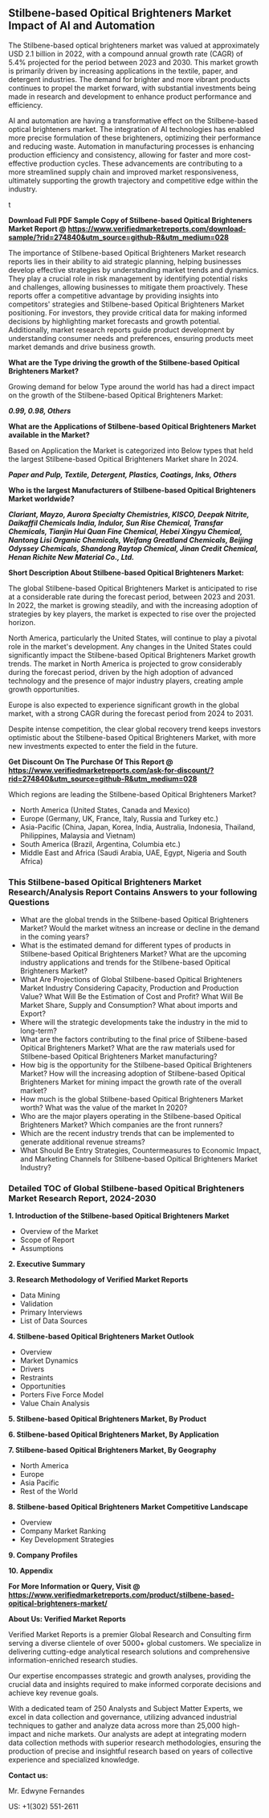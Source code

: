 <h2>Stilbene-based Opitical Brighteners Market Impact of AI and Automation</h2><p>The Stilbene-based optical brighteners market was valued at approximately USD 2.1 billion in 2022, with a compound annual growth rate (CAGR) of 5.4% projected for the period between 2023 and 2030. This market growth is primarily driven by increasing applications in the textile, paper, and detergent industries. The demand for brighter and more vibrant products continues to propel the market forward, with substantial investments being made in research and development to enhance product performance and efficiency.</p><p>AI and automation are having a transformative effect on the Stilbene-based optical brighteners market. The integration of AI technologies has enabled more precise formulation of these brighteners, optimizing their performance and reducing waste. Automation in manufacturing processes is enhancing production efficiency and consistency, allowing for faster and more cost-effective production cycles. These advancements are contributing to a more streamlined supply chain and improved market responsiveness, ultimately supporting the growth trajectory and competitive edge within the industry.</p>t</p><p id="" class=""><strong>Download Full PDF Sample Copy of Stilbene-based Opitical Brighteners Market Report @ <a href="https://www.verifiedmarketreports.com/download-sample/?rid=274840&utm_source=github-R&utm_medium=028" target="_blank">https://www.verifiedmarketreports.com/download-sample/?rid=274840&utm_source=github-R&utm_medium=028</a></strong></p><p>The importance of&nbsp;Stilbene-based Opitical Brighteners Market research reports lies in their ability to aid strategic planning, helping businesses develop effective strategies by understanding market trends and dynamics. They play a crucial role in risk management by identifying potential risks and challenges, allowing businesses to mitigate them proactively. These reports offer a competitive advantage by providing insights into competitors' strategies and Stilbene-based Opitical Brighteners Market positioning. For investors, they provide critical data for making informed decisions by highlighting market forecasts and growth potential. Additionally, market research reports guide product development by understanding consumer needs and preferences, ensuring products meet market demands and drive business growth.</p><p><strong>What are the&nbsp;Type driving the growth of the Stilbene-based Opitical Brighteners Market?</strong></p><p id="" class="">Growing demand for below Type around the world has had a direct impact on the growth of the Stilbene-based Opitical Brighteners Market:</p><em><strong>0.99, 0.98, Others</strong></em></p><strong>What are the&nbsp;Applications&nbsp;of Stilbene-based Opitical Brighteners Market available in the Market?</strong></p><p id="" class="">Based on Application the Market is categorized into Below types that held the largest Stilbene-based Opitical Brighteners Market share In 2024.</p><em><strong>Paper and Pulp, Textile, Detergent, Plastics, Coatings, Inks, Others</strong></em></p><strong>Who is the largest Manufacturers of Stilbene-based Opitical Brighteners Market worldwide?</strong></p><p><em><strong>Clariant, Mayzo, Aurora Specialty Chemistries, KISCO, Deepak Nitrite, Daikaffil Chemicals India, Indulor, Sun Rise Chemical, Transfar Chemicals, Tianjin Hui Quan Fine Chemical, Hebei Xingyu Chemical, Nantong Lisi Organic Chemicals, Weifang Greatland Chemicals, Beijing Odyssey Chemicals, Shandong Raytop Chemical, Jinan Credit Chemical, Henan Richite New Material Co., Ltd.</strong></em></p><p id="" class=""><strong>Short Description About Stilbene-based Opitical Brighteners Market:</strong></p><p>The global Stilbene-based Opitical Brighteners Market is anticipated to rise at a considerable rate during the forecast period, between 2023 and 2031. In 2022, the market is growing steadily, and with the increasing adoption of strategies by key players, the market is expected to rise over the projected horizon.</p><p>North America, particularly the United States, will continue to play a pivotal role in the market's development. Any changes in the United States could significantly impact the Stilbene-based Opitical Brighteners Market growth trends. The market in North America is projected to grow considerably during the forecast period, driven by the high adoption of advanced technology and the presence of major industry players, creating ample growth opportunities.</p><p>Europe is also expected to experience significant growth in the global market, with a strong CAGR during the forecast period from 2024 to 2031.</p><p>Despite intense competition, the clear global recovery trend keeps investors optimistic about the Stilbene-based Opitical Brighteners Market, with more new investments expected to enter the field in the future.</p><p id="" class=""><strong>Get Discount On The Purchase Of This Report @ <a href="https://www.verifiedmarketreports.com/ask-for-discount/?rid=274840&utm_source=github-R&utm_medium=028" target="_blank">https://www.verifiedmarketreports.com/ask-for-discount/?rid=274840&utm_source=github-R&utm_medium=028</a></strong></p>Which regions are leading the Stilbene-based Opitical Brighteners Market?</p><ul><li>North America (United States, Canada and Mexico)</li><li>Europe (Germany, UK, France, Italy, Russia and Turkey etc.)</li><li>Asia-Pacific (China, Japan, Korea, India, Australia, Indonesia, Thailand, Philippines, Malaysia and Vietnam)</li><li>South America (Brazil, Argentina, Columbia etc.)</li><li>Middle East and Africa (Saudi Arabia, UAE, Egypt, Nigeria and South Africa)</li></ul><h3 id="" class="">This Stilbene-based Opitical Brighteners Market Research/Analysis Report Contains Answers to your following Questions</h3><ul><li>What are the global trends in the Stilbene-based Opitical Brighteners Market? Would the market witness an increase or decline in the demand in the coming years?</li><li>What is the estimated demand for different types of products in Stilbene-based Opitical Brighteners Market? What are the upcoming industry applications and trends for the Stilbene-based Opitical Brighteners Market?</li><li>What Are Projections of Global Stilbene-based Opitical Brighteners Market Industry Considering Capacity, Production and Production Value? What Will Be the Estimation of Cost and Profit? What Will Be Market Share, Supply and Consumption? What about imports and Export?</li><li>Where will the strategic developments take the industry in the mid to long-term?</li><li>What are the factors contributing to the final price of Stilbene-based Opitical Brighteners Market? What are the raw materials used for Stilbene-based Opitical Brighteners Market manufacturing?</li><li>How big is the opportunity for the Stilbene-based Opitical Brighteners Market? How will the increasing adoption of Stilbene-based Opitical Brighteners Market for mining impact the growth rate of the overall market?</li><li>How much is the global Stilbene-based Opitical Brighteners Market worth? What was the value of the market In 2020?</li><li>Who are the major players operating in the Stilbene-based Opitical Brighteners Market? Which companies are the front runners?</li><li>Which are the recent industry trends that can be implemented to generate additional revenue streams?</li><li>What Should Be Entry Strategies, Countermeasures to Economic Impact, and Marketing Channels for Stilbene-based Opitical Brighteners Market Industry?</li></ul><h3 id="" class="">Detailed TOC of Global Stilbene-based Opitical Brighteners Market Research Report, 2024-2030</h3><p id="" class=""><strong>1. Introduction of the Stilbene-based Opitical Brighteners Market</strong></p><ul><li>Overview of the Market</li><li>Scope of Report</li><li>Assumptions</li></ul><p id="" class=""><strong>2. Executive Summary</strong></p><p id="" class=""><strong>3. Research Methodology of Verified Market Reports</strong></p><ul><li>Data Mining</li><li>Validation</li><li>Primary Interviews</li><li>List of Data Sources</li></ul><p id="" class=""><strong>4. Stilbene-based Opitical Brighteners Market Outlook</strong></p><ul><li>Overview</li><li>Market Dynamics</li><li>Drivers</li><li>Restraints</li><li>Opportunities</li><li>Porters Five Force Model</li><li>Value Chain Analysis</li></ul><p id="" class=""><strong>5. Stilbene-based Opitical Brighteners Market, By Product</strong></p><p id="" class=""><strong>6. Stilbene-based Opitical Brighteners Market, By Application</strong></p><p id="" class=""><strong>7. Stilbene-based Opitical Brighteners Market, By Geography</strong></p><ul><li>North America</li><li>Europe</li><li>Asia Pacific</li><li>Rest of the World</li></ul><p id="" class=""><strong>8. Stilbene-based Opitical Brighteners Market Competitive Landscape</strong></p><ul><li>Overview</li><li>Company Market Ranking</li><li>Key Development Strategies</li></ul><p id="" class=""><strong>9. Company Profiles</strong></p><p id="" class=""><strong>10. Appendix</strong></p><p id="" class=""><strong>For More Information or Query, Visit @ <a href="https://www.verifiedmarketreports.com/product/stilbene-based-opitical-brighteners-market/" target="_blank">https://www.verifiedmarketreports.com/product/stilbene-based-opitical-brighteners-market/</a></strong></p><p id="" class=""><strong>About Us: Verified Market Reports</strong></p><p id="" class="">Verified Market Reports is a premier Global Research and Consulting firm serving a diverse clientele of over 5000+ global customers. We specialize in delivering cutting-edge analytical research solutions and comprehensive information-enriched research studies.</p><p id="" class="">Our expertise encompasses strategic and growth analyses, providing the crucial data and insights required to make informed corporate decisions and achieve key revenue goals.</p><p id="" class="">With a dedicated team of 250 Analysts and Subject Matter Experts, we excel in data collection and governance, utilizing advanced industrial techniques to gather and analyze data across more than 25,000 high-impact and niche markets. Our analysts are adept at integrating modern data collection methods with superior research methodologies, ensuring the production of precise and insightful research based on years of collective experience and specialized knowledge.</p><p id="" class=""><strong>Contact us:</strong></p><p id="" class="">Mr. Edwyne Fernandes</p><p id="" class="">US: +1(302) 551-2611</p>